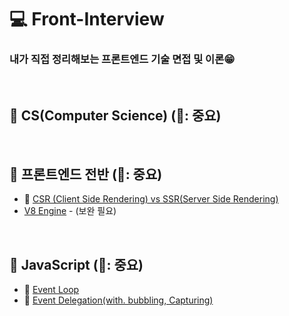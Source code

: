 # 💻 Front-Interview
### 내가 직접 정리해보는 프론트엔드 기술 면접 및 이론😁

<br />

## 🔖 CS(Computer Science) (🌟: 중요)
<br />

## 🔖 프론트엔드 전반 (🌟: 중요)
* 🌟 [CSR (Client Side Rendering) vs SSR(Server Side Rendering)](https://github.com/ssi02014/Front-Interview/blob/master/Note/Frontend-Overall/csr-ssr.md)
* [V8 Engine](https://github.com/ssi02014/Front-Interview/blob/master/Note/Frontend-Overall/V8.md) - (보완 필요)

<br />

## 🔖 JavaScript (🌟: 중요)
* 🌟 [Event Loop](https://github.com/ssi02014/Front-Interview/blob/master/Note/JavaScript/event-loop.md)
* 🌟 [Event Delegation(with. bubbling, Capturing)](https://github.com/ssi02014/Front-Interview/blob/master/Note/JavaScript/event-delegation.md)

<br />